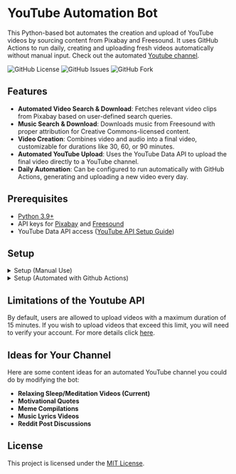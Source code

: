 # YouTube Automation Bot

This Python-based bot automates the creation and upload of YouTube videos by sourcing content from Pixabay and Freesound. It uses GitHub Actions to run daily, creating and uploading fresh videos automatically without manual input. Check out the automated [Youtube channel](https://www.youtube.com/@ReIaxingSleepMusic).

![GitHub License](https://img.shields.io/github/license/PrintN/Youtube-Automation-Bot)
![GitHub Issues](https://img.shields.io/github/issues-raw/PrintN/Youtube-Automation-Bot)
![GitHub Fork](https://img.shields.io/github/forks/PrintN/Youtube-Automation-Bot)

## Features

- **Automated Video Search & Download**: Fetches relevant video clips from Pixabay based on user-defined search queries.
- **Music Search & Download**: Downloads music from Freesound with proper attribution for Creative Commons-licensed content.
- **Video Creation**: Combines video and audio into a final video, customizable for durations like 30, 60, or 90 minutes.
- **Automated YouTube Upload**: Uses the YouTube Data API to upload the final video directly to a YouTube channel.
- **Daily Automation**: Can be configured to run automatically with GitHub Actions, generating and uploading a new video every day.

## Prerequisites

- [Python 3.9+](https://www.python.org/downloads/)
- API keys for [Pixabay](https://pixabay.com/api/docs/) and [Freesound](https://freesound.org/home/login/?next=/apiv2/apply)
- YouTube Data API access ([YouTube API Setup Guide](https://www.youtube.com/watch?v=aFwZgth790Q))


## Setup

<details>
  <summary>Setup (Manual Use)</summary>

Clone the repository to your machine:
```bash
git clone https://github.com/PrintN/Youtube-Automation-Bot
cd Youtube-Automation-Bot
```

Run the setup.
```bash
python3 setup.py
```
This will: 
1. Install required packages
2. Ask for Pixabay, Freesound, Google Client ID, and Secret
3. Open a window for YouTube channel authorization
4. Reset auto.json and used_content.json

### Usage
Run main.py manually to generate videos interactively:

```bash
python main.py
```
</details>

<details>
  <summary>Setup (Automated with Github Actions)</summary>
  
#### Start by [forking](https://github.com/PrintN/Youtube-Automation-Bot/fork) this repo.

Clone the repository to your machine:
```bash
git clone https://github.com/YOUR-FORKED-REPO
cd Youtube-Automation-Bot
```

```bash
python3 setup.py
```
This will: 
1. Install required packages
2. Ask for Pixabay, Freesound, Google Client ID, and Secret
3. Open a window for YouTube channel authorization
4. Reset auto.json and used_content.json

### Configuring API Keys

To enable the bot to run daily using GitHub Actions, you'll need to add the following secrets to your GitHub repository:

1. Go to: ```Settings > Secrets and variables > Actions``` in your forked repo.
2. Click "New repository secret" and add the following secrets:

   - **FREESOUND_API_KEY**: Your Freesound API key.
   - **PIXABAY_API_KEY**: Your Pixabay API key.
   - **CLIENT_SECRETS_JSON**: Base64-encoded ```client_secrets.json``` file.
   - **TOKEN_JSON**: Base64-encoded ```token.json``` file.

#### How to Base64 Encode Files:
- **Linux/macOS**:
  ```bash
  base64 client_secrets.json > encoded_client_secrets.txt
  base64 token.json > encoded_token.txt
  ```
- **Windows (Powershell)**  
  ```poweshell
  [Convert]::ToBase64String([IO.File]::ReadAllBytes("client_secrets.json")) > encoded_client_secrets.txt
  [Convert]::ToBase64String([IO.File]::ReadAllBytes("token.json")) > encoded_token.txt
  ```
Copy the contents of ```encoded_client_secrets.txt``` and ```encoded_token.txt``` into the value fields for **CLIENT_SECRETS_JSON** and **TOKEN_JSON**.

### Configuring auto.json
This file contains video configurations for the bot to run in auto mode. You can create as many videos configuration as you want. Example structure:
```json
{
  "videos": [
    {
      "duration_minutes": 60,
      "video_query": "meditation",
      "audio_query": "calm music",
      "upload_to_youtube": true
    },
    {
      "duration_minutes": 30,
      "video_query": "nature",
      "audio_query": "soft rain",
      "upload_to_youtube": false
    }
  ]
}
```
### Adjusting the Schedule
To change the bot’s schedule, edit ```.github/workflows/daily-video.yaml```:
```yaml
on:
  schedule:
    - cron: 0 5 * * * # 05:00 AM UTC
```
</details>

## Limitations of the Youtube API
By default, users are allowed to upload videos with a maximum duration of 15 minutes. If you wish to upload videos that exceed this limit, you will need to verify your account. For more details click [here](https://support.google.com/youtube/answer/71673).

## Ideas for Your Channel
Here are some content ideas for an automated YouTube channel you could do by modifying the bot:
- **Relaxing Sleep/Meditation Videos (Current)**
- **Motivational Quotes**
- **Meme Compilations**
- **Music Lyrics Videos**
- **Reddit Post Discussions**

## License
This project is licensed under the [MIT License](LICENSE).